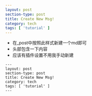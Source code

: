```yaml
---
layout: post
section-type: post
title: Create New Msg!
category: tech
tags: [ 'tutorial' ]
---
```

<div>
    <ul>
        <li>在_post中按照此样式新建一个md即可</li>
        <li>头部包含一下内容</li>
        <li>应该有插件设置不用我手动新建</li>
    </ul>
</div>

```
---
layout: post
section-type: post
title: Create New Msg!
category: tech
tags: [ 'tutorial' ]
---
```
